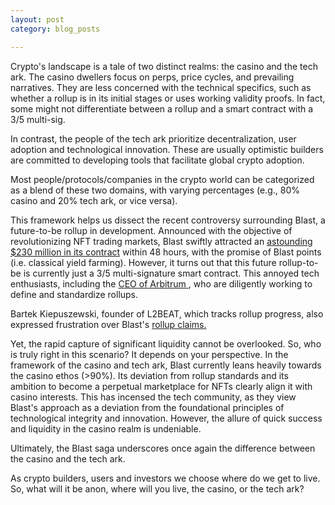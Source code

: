 ```yaml
---
layout: post
category: blog_posts

---
```


Crypto's landscape is a tale of two distinct realms: the casino and the tech ark. The casino dwellers focus on perps, price cycles, and prevailing narratives. They are less concerned with the technical specifics, such as whether a rollup is in its initial stages or uses working validity proofs. In fact, some might not differentiate between a rollup and a smart contract with a 3/5 multi-sig.

In contrast, the people of the tech ark prioritize decentralization, user adoption and technological innovation. These are usually optimistic builders are committed to developing tools that facilitate global crypto adoption.

Most people/protocols/companies in the crypto world can be categorized as a blend of these two domains, with varying percentages (e.g., 80% casino and 20% tech ark, or vice versa).

This framework helps us dissect the recent controversy surrounding Blast, a future-to-be rollup in development. Announced with the objective of revolutionizing NFT trading markets, Blast swiftly attracted an <a href='https://twitter.com/Blast_L2/status/1727475453869301854/'>astounding $230 million in its contract</a>  within 48 hours, with the promise of Blast points (i.e. classical yield farming). However, it turns out that this future rollup-to-be is currently just a 3/5 multi-signature smart contract. This annoyed tech enthusiasts, including the <a href = 'https://twitter.com/sgoldfed/status/1727345174836060622/'> CEO of Arbitrum </a> , who are diligently working to define and standardize rollups.

Bartek Kiepuszewski, founder of L2BEAT, which tracks rollup progress, also expressed frustration over Blast's <a href= 'https://twitter.com/bkiepuszewski/status/1726928121180631182'> rollup claims. </a>

Yet, the rapid capture of significant liquidity cannot be overlooked. So, who is truly right in this scenario? It depends on your perspective. In the framework of the casino and tech ark, Blast currently leans heavily towards the casino ethos (>90%). Its deviation from rollup standards and its ambition to become a perpetual marketplace for NFTs clearly align it with casino interests. This has incensed the tech community, as they view Blast's approach as a deviation from the foundational principles of technological integrity and innovation. However, the allure of quick success and liquidity in the casino realm is undeniable.

Ultimately, the Blast saga underscores once again the difference between the casino and the tech ark. 

As crypto builders, users and investors we choose where do we get to live. So, what will it be anon, where will you live, the casino, or the tech ark?




